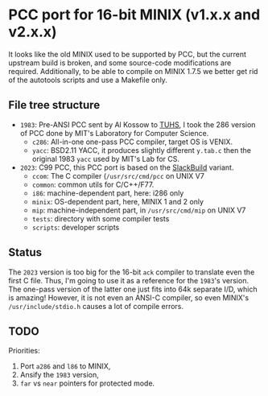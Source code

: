 # PCC port for 16-bit MINIX (v1.x.x and v2.x.x)
It looks like the old MINIX used to be supported by PCC, but the current
upstream build is broken, and some source-code modifications are required.
Additionally, to be able to compile on MINIX 1.7.5 we better get rid of the
autotools scripts and use a Makefile only.

## File tree structure
  - `1983`: Pre-ANSI PCC sent by Al Kossow to
    [TUHS](https://www.tuhs.org/Archive/Applications/Portable_CC/), I took
    the 286 version of PCC done by MIT's Laboratory for Computer Science.
    - `c286`: All-in-one one-pass PCC compiler, target OS is VENIX.
    - `yacc`: BSD2.11 YACC, it produces slightly different `y.tab.c` then the
     original 1983 `yacc` used by MIT's Lab for CS.
  - `2023`: C99 PCC, this PCC port is based on the
    [SlackBuild](http://slackbuilds.org/repository/15.0/development/pcc/)
    variant.
    - `ccom`: The C compiler (`/usr/src/cmd/pcc` on UNIX V7
    - `common`: common utils for C/C++/F77.
    - `i86`: machine-dependent part, here: i286 only
    - `minix`: OS-dependent part, here, MINIX 1 and 2 only
    - `mip`: machine-independent part, in `/usr/src/cmd/mip` on UNIX V7
    - `tests`: directory with some compiler tests
    - `scripts`: developer scripts

## Status
The `2023` version is too big for the 16-bit `ack` compiler to translate
even the first C file. Thus, I'm going to use it as a reference for the
`1983`'s version. The one-pass version of the latter one just fits into 64k
separate I/D, which is amazing! However, it is not even an ANSI-C compiler,
so even MINIX's `/usr/include/stdio.h` causes a lot of compile errors.

## TODO
Priorities:
  1. Port `a286` and `l86` to MINIX,
  2. Ansify the `1983` version,
  3. `far` vs `near` pointers for protected mode.


